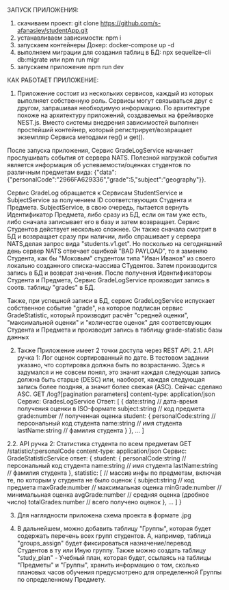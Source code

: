 ЗАПУСК ПРИЛОЖЕНИЯ:

1) скачиваем проект:
git clone https://github.com/s-afanasiev/studentApp.git
2) устанавливаем зависимости:
npm i
3) запускаем контейнеры Докер:
docker-compose up -d
4) выполняем миграции для создания таблиц в БД:
npx sequelize-cli db:migrate
или
npm run migr
5) запускаем приложение
npm run dev

КАК РАБОТАЕТ ПРИЛОЖЕНИЕ:
1) Приложение состоит из нескольких сервисов, каждый из которых выполняет собственную роль. Сервисы могут связываться друг с другом, запрашивая необходимую информацию.
По архитектуре похоже на архитектуру приложений, создаваемых на фреймворке NEST.js. Вместо системы внедрения зависимостей выполнен простейший контейнер, который регистрирует/возвращает экземпляр Сервиса методами reg() и get().

После запуска приложения, Сервис GradeLogService начинает прослушивать события от сервера NATS. Полезной нагрузкой события является информация об успеваемости/оценках студентов по различным предметам вида: {"data":{"personalCode":"2966FA629336","grade":5,"subject":"geography"}}.

Сервис GradeLog обращается к Сервисам StudentService и SubjectService за получением ID соответствующих Студента и Предмета. 
SubjectService, в свою очередь, пытается вернуть Идентификатор Предмета, либо сразу из БД, если он там уже есть, либо сначала записывает его в базу и затем возвращает. 
Сервис Студентов действует несколько сложнее. Он также сначала смотрит в БД и возвращает сразу при наличии, либо спрашивает у сервера NATS,делая запрос вида "students.v1.get". Но посколько на сегодняшний день сервер NATS отвечает ошибкой "BAD PAYLOAD", то я заменяю Студента, как бы "Моковым" студентом типа "Иван Иванов" из своего локально созданного списка-массива СТудентов. Затем производится запись в БД и возврат значения.
После получения Идентификатороы Студента и Предмета, Сервис GradeLogService производит запись в соотв. таблицу "grades" в БД.

Также, при успешной записи в БД, сервис GradeLogService испускает собственное событие "grade", на которое подписан сервис GradeStatistic, который производит расчёт "средней оценки", "максимальной оценки" и "количестве оценок" для соответсвующих Студента и Предмета и производит запись в таблицу grade-statistic базы данных

2. Также Приложение имеет 2 точки доступа через REST API.
2.1. API ручка 1: Лог оценок сортированный по дате. В тестовом задании указано, что сортировка должна быть по возрастанию. Здесь я задумался и не совсем понял, это значит каждая следующая запись должна быть старше (DESC) или, наоборот, каждая следующая запись более поздняя, а значит более свежая (ASC). Сейчас сделано ASC.
    GET /log?[pagination parameters]
    content-type: application/json
    Сервис: GradesLogService 
    Ответ:
    [
        {
            date:string // дата-время получения оценки в ISO-формате
            subject:string // код предмета
            grade:number // полученная оценка
            student: {
                personalCode:string // персональный код студента
                name:string // имя студента
                lastName:string // фамилия студента
            }
        },
        ...
    ]


2.2. API ручка 2: Статистика студента по всем предметам
    GET /statistic/:personalCode
    content-type: application/json
    Сервис: GradeStatisticService
    ответ:
    {
        student: {
            personalCode:string // персональный код студента
            name:string // имя студента
            lastName:string // фамилия студента
        },
        statistic: [ // массив инфы по предметам, включая те, по которым у студента не было оценок
            {
                subject:string // код предмета
                maxGrade:number // максимальная оценка
                minGrade:number // минималььная оценка
                avgGrade:number // средняя оценка (дробное число)
                totalGrades:number // всего получено оценок
            },
            ...
        ]
    }  

3) Для наглядности приложена схема проекта в формате .jpg

4) В дальнейшем, можно добавить таблицу "Группы", которая будет содержать перечень всех групп студентов. А, например, таблица "groups_assign" будет фиксироваться назначение/перевод Студентов в ту или Иную группу. Также можно создать таблицу "study_plan" - Учебный план, которая будет, ссылаясь на таблицы "Предметы" и "Группы", хранить информацию о том, сколько плановых часов обучения предусмотрено для определенной Группы по определенному Предмету.
